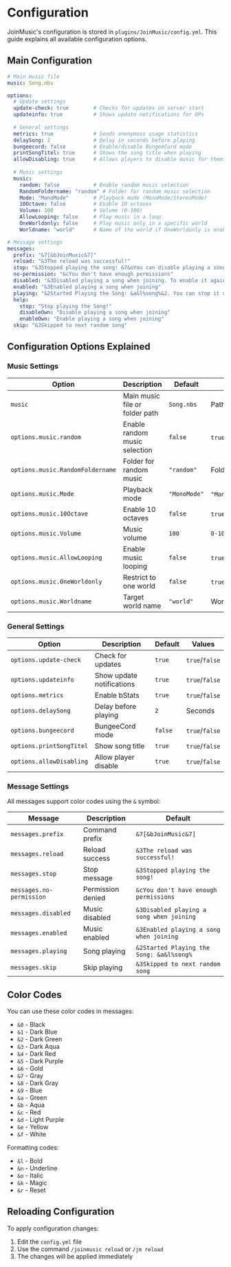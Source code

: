 # Configuration

JoinMusic's configuration is stored in `plugins/JoinMusic/config.yml`. This guide explains all available configuration options.

## Main Configuration

```yaml
# Main music file
music: Song.nbs

options:
  # Update settings
  update-check: true        # Checks for updates on server start
  updateinfo: true          # Shows update notifications for OPs
  
  # General settings
  metrics: true             # Sends anonymous usage statistics
  delaySong: 2              # Delay in seconds before playing
  bungeecord: false         # Enable/disable BungeeCord mode
  printSongTitel: true      # Shows the song title when playing
  allowDisabling: true      # Allows players to disable music for themselves
  
  # Music settings
  music:
    random: false           # Enable random music selection
    RandomFoldername: "random" # Folder for random music selection
    Mode: "MonoMode"        # Playback mode (MonoMode/StereoMode)
    10Octave: false         # Enable 10 octaves
    Volume: 100             # Volume (0-100)
    AllowLooping: false     # Play music in a loop
    OneWorldonly: false     # Play music only in a specific world
    Worldname: "world"      # Name of the world if OneWorldonly is enabled

# Message settings
messages:
  prefix: "&7[&bJoinMusic&7]"
  reload: "&3The reload was successful!"
  stop: "&3Stopped playing the song! &7&oYou can disable playing a song on join with &b&o/jm disable"
  no-permission: "&cYou don't have enough permissions"
  disabled: "&3Disabled playing a song when joining. To enable it again, use &b/jm enable"
  enabled: "&3Enabled playing a song when joining"
  playing: "&2Started Playing the Song: &a&l%song%&2. You can stop it using &a/jm stop"
  help:
    stop: "Stop playing the Song!"
    disableOwn: "Disable playing a song when joining"
    enableOwn: "Enable playing a song when joining"
  skip: "&3Skipped to next random song"
```

## Configuration Options Explained

### Music Settings

| Option | Description | Default | Values |
|--------|-------------|---------|---------|
| `music` | Main music file or folder path | `Song.nbs` | Path to .nbs file |
| `options.music.random` | Enable random music selection | `false` | `true`/`false` |
| `options.music.RandomFoldername` | Folder for random music | `"random"` | Folder name |
| `options.music.Mode` | Playback mode | `"MonoMode"` | `"MonoMode"`/`"StereoMode"` |
| `options.music.10Octave` | Enable 10 octaves | `false` | `true`/`false` |
| `options.music.Volume` | Music volume | `100` | `0-100` |
| `options.music.AllowLooping` | Enable music looping | `false` | `true`/`false` |
| `options.music.OneWorldonly` | Restrict to one world | `false` | `true`/`false` |
| `options.music.Worldname` | Target world name | `"world"` | World name |

### General Settings

| Option | Description | Default | Values |
|--------|-------------|---------|---------|
| `options.update-check` | Check for updates | `true` | `true`/`false` |
| `options.updateinfo` | Show update notifications | `true` | `true`/`false` |
| `options.metrics` | Enable bStats | `true` | `true`/`false` |
| `options.delaySong` | Delay before playing | `2` | Seconds |
| `options.bungeecord` | BungeeCord mode | `false` | `true`/`false` |
| `options.printSongTitel` | Show song title | `true` | `true`/`false` |
| `options.allowDisabling` | Allow player disable | `true` | `true`/`false` |

### Message Settings

All messages support color codes using the `&` symbol:

| Message | Description | Default |
|---------|-------------|---------|
| `messages.prefix` | Command prefix | `&7[&bJoinMusic&7]` |
| `messages.reload` | Reload success | `&3The reload was successful!` |
| `messages.stop` | Stop message | `&3Stopped playing the song!` |
| `messages.no-permission` | Permission denied | `&cYou don't have enough permissions` |
| `messages.disabled` | Music disabled | `&3Disabled playing a song when joining` |
| `messages.enabled` | Music enabled | `&3Enabled playing a song when joining` |
| `messages.playing` | Song playing | `&2Started Playing the Song: &a&l%song%` |
| `messages.skip` | Skip playing | `&3Skipped to next random song` |

## Color Codes

You can use these color codes in messages:
- `&0` - Black  
- `&1` - Dark Blue  
- `&2` - Dark Green  
- `&3` - Dark Aqua  
- `&4` - Dark Red  
- `&5` - Dark Purple  
- `&6` - Gold  
- `&7` - Gray  
- `&8` - Dark Gray  
- `&9` - Blue  
- `&a` - Green  
- `&b` - Aqua  
- `&c` - Red  
- `&d` - Light Purple  
- `&e` - Yellow  
- `&f` - White  
  
Formatting codes:
- `&l` - Bold  
- `&n` - Underline  
- `&o` - Italic  
- `&k` - Magic  
- `&r` - Reset  

## Reloading Configuration

To apply configuration changes:
1. Edit the `config.yml` file  
2. Use the command `/joinmusic reload` or `/jm reload`  
3. The changes will be applied immediately   
